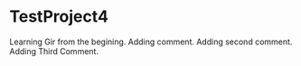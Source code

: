 # TestProject4
Learning Gir from the begining.
Adding comment.
Adding second comment.
Adding Third Comment.